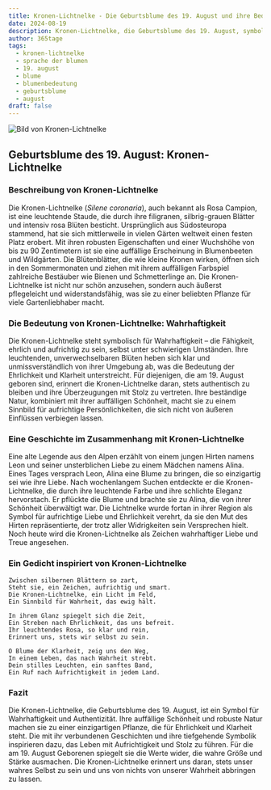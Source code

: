 ```yaml
---
title: Kronen-Lichtnelke - Die Geburtsblume des 19. August und ihre Bedeutung
date: 2024-08-19
description: Kronen-Lichtnelke, die Geburtsblume des 19. August, symbolisiert Wahrhaftigkeit. Erfahre mehr über ihre Geschichte, Bedeutung und Symbolik in der Sprache der Blumen.
author: 365tage
tags:
  - kronen-lichtnelke
  - sprache der blumen
  - 19. august
  - blume
  - blumenbedeutung
  - geburtsblume
  - august
draft: false
---
```


![Bild von Kronen-Lichtnelke](https://cdn.pixabay.com/photo/2020/06/26/15/14/lychnis-coronaria-5343032_640.jpg#center)


## Geburtsblume des 19. August: Kronen-Lichtnelke

### Beschreibung von Kronen-Lichtnelke

Die Kronen-Lichtnelke (_Silene coronaria_), auch bekannt als Rosa Campion, ist eine leuchtende Staude, die durch ihre filigranen, silbrig-grauen Blätter und intensiv rosa Blüten besticht. Ursprünglich aus Südosteuropa stammend, hat sie sich mittlerweile in vielen Gärten weltweit einen festen Platz erobert. Mit ihren robusten Eigenschaften und einer Wuchshöhe von bis zu 90 Zentimetern ist sie eine auffällige Erscheinung in Blumenbeeten und Wildgärten. Die Blütenblätter, die wie kleine Kronen wirken, öffnen sich in den Sommermonaten und ziehen mit ihrem auffälligen Farbspiel zahlreiche Bestäuber wie Bienen und Schmetterlinge an. Die Kronen-Lichtnelke ist nicht nur schön anzusehen, sondern auch äußerst pflegeleicht und widerstandsfähig, was sie zu einer beliebten Pflanze für viele Gartenliebhaber macht.

### Die Bedeutung von Kronen-Lichtnelke: Wahrhaftigkeit

Die Kronen-Lichtnelke steht symbolisch für Wahrhaftigkeit – die Fähigkeit, ehrlich und aufrichtig zu sein, selbst unter schwierigen Umständen. Ihre leuchtenden, unverwechselbaren Blüten heben sich klar und unmissverständlich von ihrer Umgebung ab, was die Bedeutung der Ehrlichkeit und Klarheit unterstreicht. Für diejenigen, die am 19. August geboren sind, erinnert die Kronen-Lichtnelke daran, stets authentisch zu bleiben und ihre Überzeugungen mit Stolz zu vertreten. Ihre beständige Natur, kombiniert mit ihrer auffälligen Schönheit, macht sie zu einem Sinnbild für aufrichtige Persönlichkeiten, die sich nicht von äußeren Einflüssen verbiegen lassen.

### Eine Geschichte im Zusammenhang mit Kronen-Lichtnelke

Eine alte Legende aus den Alpen erzählt von einem jungen Hirten namens Leon und seiner unsterblichen Liebe zu einem Mädchen namens Alina. Eines Tages versprach Leon, Alina eine Blume zu bringen, die so einzigartig sei wie ihre Liebe. Nach wochenlangem Suchen entdeckte er die Kronen-Lichtnelke, die durch ihre leuchtende Farbe und ihre schlichte Eleganz hervorstach. Er pflückte die Blume und brachte sie zu Alina, die von ihrer Schönheit überwältigt war. Die Lichtnelke wurde fortan in ihrer Region als Symbol für aufrichtige Liebe und Ehrlichkeit verehrt, da sie den Mut des Hirten repräsentierte, der trotz aller Widrigkeiten sein Versprechen hielt. Noch heute wird die Kronen-Lichtnelke als Zeichen wahrhaftiger Liebe und Treue angesehen.

### Ein Gedicht inspiriert von Kronen-Lichtnelke

```
Zwischen silbernen Blättern so zart,  
Steht sie, ein Zeichen, aufrichtig und smart.  
Die Kronen-Lichtnelke, ein Licht im Feld,  
Ein Sinnbild für Wahrheit, das ewig hält.  

In ihrem Glanz spiegelt sich die Zeit,  
Ein Streben nach Ehrlichkeit, das uns befreit.  
Ihr leuchtendes Rosa, so klar und rein,  
Erinnert uns, stets wir selbst zu sein.  

O Blume der Klarheit, zeig uns den Weg,  
In einem Leben, das nach Wahrheit strebt.  
Dein stilles Leuchten, ein sanftes Band,  
Ein Ruf nach Aufrichtigkeit in jedem Land.  
```

### Fazit

Die Kronen-Lichtnelke, die Geburtsblume des 19. August, ist ein Symbol für Wahrhaftigkeit und Authentizität. Ihre auffällige Schönheit und robuste Natur machen sie zu einer einzigartigen Pflanze, die für Ehrlichkeit und Klarheit steht. Die mit ihr verbundenen Geschichten und ihre tiefgehende Symbolik inspirieren dazu, das Leben mit Aufrichtigkeit und Stolz zu führen. Für die am 19. August Geborenen spiegelt sie die Werte wider, die wahre Größe und Stärke ausmachen. Die Kronen-Lichtnelke erinnert uns daran, stets unser wahres Selbst zu sein und uns von nichts von unserer Wahrheit abbringen zu lassen.